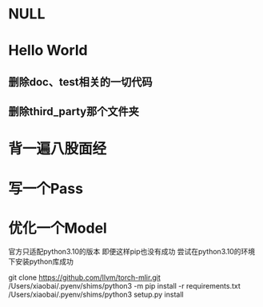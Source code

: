 # NULL

# Hello World

## 删除doc、test相关的一切代码

## 删除third_party那个文件夹

# 背一遍八股面经

# 写一个Pass

# 优化一个Model

官方只适配python3.10的版本 即便这样pip也没有成功 尝试在python3.10的环境下安装python库成功

   git clone https://github.com/llvm/torch-mlir.git
   /Users/xiaobai/.pyenv/shims/python3 -m pip install -r requirements.txt
   /Users/xiaobai/.pyenv/shims/python3 setup.py install



